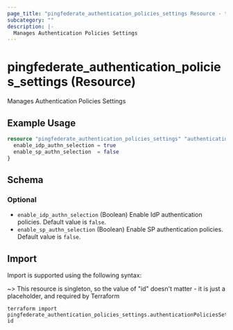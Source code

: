 ```yaml
---
page_title: "pingfederate_authentication_policies_settings Resource - terraform-provider-pingfederate"
subcategory: ""
description: |-
  Manages Authentication Policies Settings
---
```


# pingfederate_authentication_policies_settings (Resource)

Manages Authentication Policies Settings

## Example Usage

```terraform
resource "pingfederate_authentication_policies_settings" "authenticationPoliciesSettingsExample" {
  enable_idp_authn_selection = true
  enable_sp_authn_selection  = false
}
```

<!-- schema generated by tfplugindocs -->
## Schema

### Optional

- `enable_idp_authn_selection` (Boolean) Enable IdP authentication policies. Default value is `false`.
- `enable_sp_authn_selection` (Boolean) Enable SP authentication policies. Default value is `false`.

## Import

Import is supported using the following syntax:

~> This resource is singleton, so the value of "id" doesn't matter - it is just a placeholder, and required by Terraform

```shell
terraform import pingfederate_authentication_policies_settings.authenticationPoliciesSettings id
```